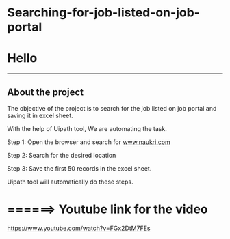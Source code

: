 # Searching-for-job-listed-on-job-portal

# Hello
-----------------
About the project
-----------------
The objective of the project is to search for the job listed on job portal and saving it in excel sheet.

With the help of Uipath tool, We are automating the task.

Step 1: Open the browser and search for www.naukri.com 

Step 2: Search for the desired location

Step 3: Save the first 50 records in the excel sheet.



Uipath tool will automatically do these steps.


======>
Youtube link for the video
==========================
https://www.youtube.com/watch?v=FGx2DtM7FEs
